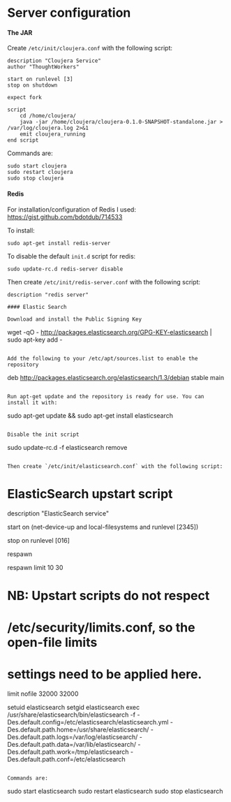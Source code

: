 # Server configuration

#### The JAR

Create `/etc/init/cloujera.conf` with the following script:

```
description "Cloujera Service"
author "ThoughtWorkers"

start on runlevel [3]
stop on shutdown

expect fork

script
    cd /home/cloujera/
    java -jar /home/cloujera/cloujera-0.1.0-SNAPSHOT-standalone.jar > /var/log/cloujera.log 2>&1
    emit cloujera_running
end script
```

Commands are:

```
sudo start cloujera
sudo restart cloujera
sudo stop cloujera
```

#### Redis

For installation/configuration of Redis I used: https://gist.github.com/bdotdub/714533

To install:

```
sudo apt-get install redis-server
```

To disable the default `init.d` script for redis:

```
sudo update-rc.d redis-server disable
```

Then create `/etc/init/redis-server.conf` with the following script:

```
description "redis server"

#### Elastic Search

Download and install the Public Signing Key

```
wget -qO - http://packages.elasticsearch.org/GPG-KEY-elasticsearch | sudo apt-key add -
```

Add the following to your /etc/apt/sources.list to enable the repository

```
deb http://packages.elasticsearch.org/elasticsearch/1.3/debian stable main
```

Run apt-get update and the repository is ready for use. You can install it with:

```
sudo apt-get update && sudo apt-get install elasticsearch
```

Disable the init script

```
sudo update-rc.d -f elasticsearch remove
```

Then create `/etc/init/elasticsearch.conf` with the following script:

```
# ElasticSearch upstart script

description     "ElasticSearch service"

start on (net-device-up
          and local-filesystems
          and runlevel [2345])

stop on runlevel [016]

respawn

respawn limit 10 30

# NB: Upstart scripts do not respect
# /etc/security/limits.conf, so the open-file limits
# settings need to be applied here.
limit nofile 32000 32000

setuid elasticsearch
setgid elasticsearch
exec /usr/share/elasticsearch/bin/elasticsearch -f -Des.default.config=/etc/elasticsearch/elasticsearch.yml -Des.default.path.home=/usr/share/elasticsearch/ -Des.default.path.logs=/var/log/elasticsearch/ -Des.default.path.data=/var/lib/elasticsearch/ -Des.default.path.work=/tmp/elasticsearch -Des.default.path.conf=/etc/elasticsearch
```

Commands are:

```
sudo start elasticsearch
sudo restart elasticsearch
sudo stop elasticsearch
```

